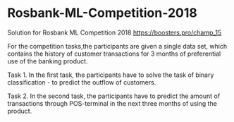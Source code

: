 # Rosbank-ML-Competition-2018
Solution for Rosbank ML Competition 2018
https://boosters.pro/champ_15  

For the competition tasks,the participants are given a single data set, which contains the history of customer transactions for 3 months of preferential use of the banking product.

Task 1.
In the first task, the participants have to solve the task of binary classification - to predict the outflow of customers.

Task 2.
In the second task, the participants have to predict the amount of transactions through POS-terminal in the next three months of using the product.
